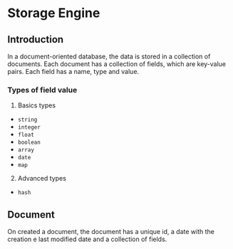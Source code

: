 # Storage Engine

## Introduction
In a document-oriented database, the data is stored in a collection of documents. Each document has a collection of fields, which are key-value pairs. Each field has a name, type and value.

### Types of field value
1. Basics types
  * `string`
  * `integer`
  * `float`
  * `boolean`
  * `array`
  * `date`
  * `map`
2. Advanced types
  * `hash`

## Document
On created a document, the document has a unique id, a date with the creation  e last modified date and a collection of fields.